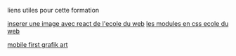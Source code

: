 liens utiles pour cette formation

[inserer une image avec react de l'ecole du web](https://www.youtube.com/watch?v=KLkcmw8wAj4&t=11s)
[les modules en css ecole du web](https://www.youtube.com/watch?v=ULkVUOznXXc)

[mobile first grafik art](https://www.youtube.com/watch?v=_cueUCN9XtA)